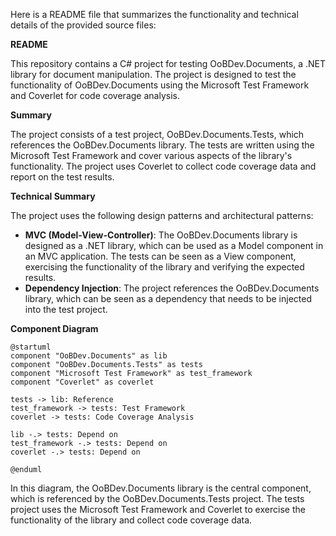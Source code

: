 Here is a README file that summarizes the functionality and technical details of the provided source files:

**README**

This repository contains a C# project for testing OoBDev.Documents, a .NET library for document manipulation. The project is designed to test the functionality of OoBDev.Documents using the Microsoft Test Framework and Coverlet for code coverage analysis.

**Summary**

The project consists of a test project, OoBDev.Documents.Tests, which references the OoBDev.Documents library. The tests are written using the Microsoft Test Framework and cover various aspects of the library's functionality. The project uses Coverlet to collect code coverage data and report on the test results.

**Technical Summary**

The project uses the following design patterns and architectural patterns:

* **MVC (Model-View-Controller)**: The OoBDev.Documents library is designed as a .NET library, which can be used as a Model component in an MVC application. The tests can be seen as a View component, exercising the functionality of the library and verifying the expected results.
* **Dependency Injection**: The project references the OoBDev.Documents library, which can be seen as a dependency that needs to be injected into the test project.

**Component Diagram**

```plantuml
@startuml
component "OoBDev.Documents" as lib
component "OoBDev.Documents.Tests" as tests
component "Microsoft Test Framework" as test_framework
component "Coverlet" as coverlet

tests -> lib: Reference
test_framework -> tests: Test Framework
coverlet -> tests: Code Coverage Analysis

lib -.> tests: Depend on
test_framework -.> tests: Depend on
coverlet -.> tests: Depend on

@enduml
```

In this diagram, the OoBDev.Documents library is the central component, which is referenced by the OoBDev.Documents.Tests project. The tests project uses the Microsoft Test Framework and Coverlet to exercise the functionality of the library and collect code coverage data.